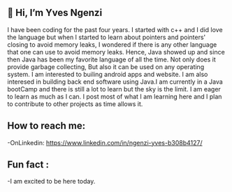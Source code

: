 ## 👋 Hi, I’m Yves Ngenzi

I have been coding for the past four years. I started with c++ and I did love the language but when I started to learn about pointers and pointers' closing to avoid memory leaks, I wondered if there is any other language that one can use to avoid memory leaks. Hence, Java showed up and since then Java has been my favorite language of all  the time. Not only does it provide garbage collecting, But also it can be used on any operating system. I am interested to builing android apps and website. I am also interesed in building back end software using Java.I am currently in a Java bootCamp and there is still a lot to learn but the sky is the limit. I am eager to learn as much as I can. I post most of what I am learning here and I plan to contribute to other projects as time allows it.

## How to reach me: 

-OnLinkedin:  https://www.linkedin.com/in/ngenzi-yves-b308b4127/

## Fun fact : 
 -I am excited to be here today. 

<!---
Yxn16a/Yxn16a is a ✨ special ✨ repository because its `README.md` (this file) appears on your GitHub profile.
You can click the Preview link to take a look at your changes.
--->
